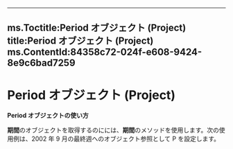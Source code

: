 
---
ms.Toctitle:Period オブジェクト (Project)
title:Period オブジェクト (Project)
ms.ContentId:84358c72-024f-e608-9424-8e9c6bad7259
---
# Period オブジェクト (Project)





**Period オブジェクトの使い方**



**期間**のオブジェクトを取得するのにには、**期間**のメソッドを使用します。次の使用例は、2002 年 9 月の最終週へのオブジェクト参照として P を設定します。




